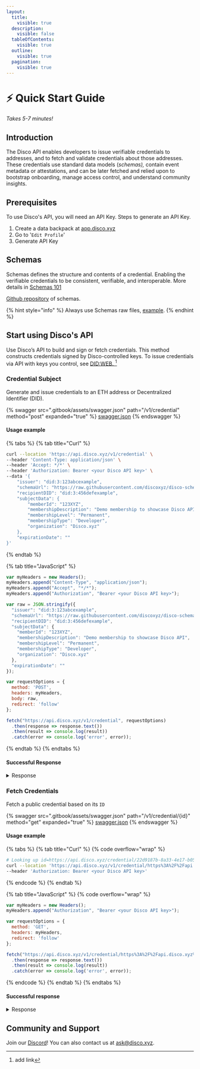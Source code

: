 ```yaml
---
layout:
  title:
    visible: true
  description:
    visible: false
  tableOfContents:
    visible: true
  outline:
    visible: true
  pagination:
    visible: true
---
```


# ⚡️ Quick Start Guide

_Takes 5-7 minutes!_&#x20;

## Introduction

The Disco API enables developers to issue verifiable credentials to addresses, and to fetch and validate credentials about those addresses. These credentials use standard data models (_schemas),_ contain event metadata or attestations, and can be later fetched and relied upon to bootstrap onboarding, manage access control, and understand community insights. &#x20;

## Prerequisites

To use Disco's API, you will need an API Key. Steps to generate an API Key.&#x20;

1. Create a data backpack at [app.disco.xyz ](https://app.disco.xyz/)
2. Go to  '`Edit Profile`'&#x20;
3. Generate API Key&#x20;

## Schemas&#x20;

Schemas defines the structure and contents of a credential. Enabling the verifiable credentials to be consistent, verifiable, and interoperable. More details in [Schemas 101](for-builders/disco-apis/schemas-101.md)

[Github repository](https://github.com/discoxyz/disco-schemas/tree/main/json) of schemas.

{% hint style="info" %}
Always use Schemas raw files, [example](https://raw.githubusercontent.com/discoxyz/disco-schemas/main/json/AccountLinkageCredential/1-0-0.json).&#x20;
{% endhint %}

## Start using Disco's API

Use Disco’s API to build and sign or fetch credentials. This method constructs credentials signed by Disco-controlled keys. To issue credentials via API with keys you control, see [DID:WEB. ](#user-content-fn-1)[^1]

### Credential Subject&#x20;

Generate and issue credentials to an ETH address or Decentralized Identifier (DID).

{% swagger src=".gitbook/assets/swagger.json" path="/v1/credential" method="post" expanded="true" %}
[swagger.json](.gitbook/assets/swagger.json)
{% endswagger %}

#### Usage example

{% tabs %}
{% tab title="Curl" %}
```bash
curl --location 'https://api.disco.xyz/v1/credential' \
--header 'Content-Type: application/json' \
--header 'Accept: */*' \
--header 'Authorization: Bearer <your Disco API key>' \
--data '{
    "issuer": "did:3:123abcexample",
    "schemaUrl": "https://raw.githubusercontent.com/discoxyz/disco-schemas/main/json/MembershipCredential/1-0-0.json",
    "recipientDID": "did:3:456defexample",
    "subjectData": {
        "memberId": "123XYZ",
        "membershipDescription": "Demo membership to showcase Disco API",
        "membershipLevel": "Permanent",
        "membershipType": "Developer",
        "organization": "Disco.xyz"
    },
    "expirationDate": ""
}'
```
{% endtab %}

{% tab title="JavaScript" %}
```javascript
var myHeaders = new Headers();
myHeaders.append("Content-Type", "application/json");
myHeaders.append("Accept", "*/*");
myHeaders.append("Authorization", "Bearer <your Disco API key>");

var raw = JSON.stringify({
  "issuer": "did:3:123abcexample",
  "schemaUrl": "https://raw.githubusercontent.com/discoxyz/disco-schemas/main/json/MembershipCredential/1-0-0.json",
  "recipientDID": "did:3:456defexample",
  "subjectData": {
    "memberId": "123XYZ",
    "membershipDescription": "Demo membership to showcase Disco API",
    "membershipLevel": "Permanent",
    "membershipType": "Developer",
    "organization": "Disco.xyz"
  },
  "expirationDate": ""
});

var requestOptions = {
  method: 'POST',
  headers: myHeaders,
  body: raw,
  redirect: 'follow'
};

fetch("https://api.disco.xyz/v1/credential", requestOptions)
  .then(response => response.text())
  .then(result => console.log(result))
  .catch(error => console.log('error', error));
```
{% endtab %}
{% endtabs %}

#### Successful Response&#x20;

<details>

<summary>Response</summary>

```javascript
{
    "vc": {
        "@context": [
            "https://www.w3.org/2018/credentials/v1"
        ],
        "type": [
            "VerifiableCredential",
            "MembershipCredential"
        ],
        "issuer": {
            "id": "did:3:123abcexample"
        },
        "issuanceDate": "2023-10-10T12:53:15.718Z",
        "id": "https://api.disco.xyz/credential/5c7cca5e-56ab-4e08-87f6-817e9f89f507",
        "credentialSubject": {
            "id": "did:3:456defexample",
            "memberId": "123XYZ",
            "membershipDescription": "Demo membership to showcase Disco API",
            "membershipLevel": "Permanent",
            "membershipType": "Developer",
            "organization": "Disco.xyz"
        },
        "credentialSchema": {
            "id": "https://raw.githubusercontent.com/discoxyz/disco-schemas/main/json/MembershipCredential/1-0-0.json",
            "type": "JsonSchemaValidator2018"
        },
        "proof": {
            "verificationMethod": "did:3:kjzl6cwe1jw14a7u9sx3thx9gg9uh7u5tqjkzcnr5pi5zzkap7kiztgsfhzayzt#controller",
            "created": "2023-10-10T12:53:15.745Z",
            "proofPurpose": "assertionMethod",
            "type": "EthereumEip712Signature2021",
            "proofValue": "0x487aa8ad7c90aa34a108b52cd7e23c5ef6cf9cfbdc01d7741d70d6b8f79763dc65df429e558af4c2d7a54c7f4040cf874ecffa95f17d87d8dc07823b23324bfe1b",
            "eip712Domain": {
                "domain": {
                    "chainId": 1,
                    "name": "Disco Verifiable Credential",
                    "version": "1"
                },
                "messageSchema": {
                    "EIP712Domain": [
                        {
                            "name": "name",
                            "type": "string"
                        },
                        {
                            "name": "version",
                            "type": "string"
                        },
                        {
                            "name": "chainId",
                            "type": "uint256"
                        }
                    ],
                    "Proof": [
                        {
                            "name": "created",
                            "type": "string"
                        },
                        {
                            "name": "proofPurpose",
                            "type": "string"
                        },
                        {
                            "name": "type",
                            "type": "string"
                        },
                        {
                            "name": "verificationMethod",
                            "type": "string"
                        }
                    ],
                    "Issuer": [
                        {
                            "name": "id",
                            "type": "string"
                        }
                    ],
                    "CredentialSubject": [
                        {
                            "name": "id",
                            "type": "string"
                        },
                        {
                            "name": "organization",
                            "type": "string"
                        }
                    ],
                    "VerifiableCredential": [
                        {
                            "name": "@context",
                            "type": "string[]"
                        },
                        {
                            "name": "credentialSubject",
                            "type": "CredentialSubject"
                        },
                        {
                            "name": "id",
                            "type": "string"
                        },
                        {
                            "name": "issuanceDate",
                            "type": "string"
                        },
                        {
                            "name": "issuer",
                            "type": "Issuer"
                        },
                        {
                            "name": "proof",
                            "type": "Proof"
                        },
                        {
                            "name": "type",
                            "type": "string[]"
                        }
                    ]
                },
                "primaryType": "VerifiableCredential"
            }
        }
    },
    "isPublic": false,
    "issuer": "did:3:123abcexample",
    "recipient": "did:3:456defexample",
    "subject": "did:3:456defexample",
    "schema": "https://raw.githubusercontent.com/discoxyz/disco-schemas/main/json/MembershipCredential/1-0-0.json",
    "isDeleted": false,
    "genId": "a4282add-ed1f-429d-a80d-abdd675b2eef",
    "updatedAt": "2023-10-10T12:53:15.748Z",
    "history": [],
    "_id": "6525493bb8ffec6244182e03"
}
```

</details>

### Fetch Credentials

Fetch a public credential based on its `ID`&#x20;

{% swagger src=".gitbook/assets/swagger.json" path="/v1/credential/{id}" method="get" expanded="true" %}
[swagger.json](.gitbook/assets/swagger.json)
{% endswagger %}

#### Usage example&#x20;

{% tabs %}
{% tab title="Curl" %}
{% code overflow="wrap" %}
```bash
# Looking up id=https://api.disco.xyz/credential/22d9187b-8a33-4e17-b05f-c8192107ab28
curl --location 'https://api.disco.xyz/v1/credential/https%3A%2F%2Fapi.disco.xyz%2Fcredential%2F22d9187b-8a33-4e17-b05f-c8192107ab28' \
--header 'Authorization: Bearer <your Disco API key>'
```
{% endcode %}
{% endtab %}

{% tab title="JavaScript" %}
{% code overflow="wrap" %}
```javascript
var myHeaders = new Headers();
myHeaders.append("Authorization", "Bearer <your Disco API key>");

var requestOptions = {
  method: 'GET',
  headers: myHeaders,
  redirect: 'follow'
};

fetch("https://api.disco.xyz/v1/credential/https%3A%2F%2Fapi.disco.xyz%2Fcredential%2F3f929a36-8e1c-46c1-9981-120b43241c13", requestOptions)
  .then(response => response.text())
  .then(result => console.log(result))
  .catch(error => console.log('error', error));
```
{% endcode %}
{% endtab %}
{% endtabs %}

#### Successful response&#x20;

<details>

<summary>Response </summary>

```javascript
{
    "_id": "65099e2e52bf698c21aeeb91",
    "vc": {
        "@context": [
            "https://www.w3.org/2018/credentials/v1"
        ],
        "type": [
            "VerifiableCredential",
            "MembershipCredential"
        ],
        "issuer": {
            "id": "did:3:kjzl6cwe1jw14a7u9sx3thx9gg9uh7u5tqjkzcnr5pi5zzkap7kiztgsfhzayzt"
        },
        "issuanceDate": "2023-09-19T13:12:14.801Z",
        "id": "https://api.disco.xyz/credential/22d9187b-8a33-4e17-b05f-c8192107ab28",
        "credentialSubject": {
            "id": "did:ethr:0x08936438bfb8e9b269f978d5327ad684f47f8c05",
            "organization": "House of Leroy"
        },
        "expirationDate": "2024-08-29T00:00:00.000Z",
        "credentialSchema": {
            "id": "https://raw.githubusercontent.com/discoxyz/disco-schemas/main/json/MembershipCredential/1-0-0.json",
            "type": "JsonSchemaValidator2018"
        },
        "proof": {
            "verificationMethod": "did:3:kjzl6cwe1jw14a7u9sx3thx9gg9uh7u5tqjkzcnr5pi5zzkap7kiztgsfhzayzt#controller",
            "created": "2023-09-19T13:12:14.827Z",
            "proofPurpose": "assertionMethod",
            "type": "EthereumEip712Signature2021",
            "proofValue": "0x3aa89255fe63d7ca70c43b0603aa3d004978bc0815b35ae5dcbf84a3df4867f133b6f0d717916cf84b8f6b3dcbf6a7643f18fa00557c0ddb5f5571cc8f678d291c",
            "eip712Domain": {
                "domain": {
                    "chainId": 1,
                    "name": "Disco Verifiable Credential",
                    "version": "1"
                },
                "messageSchema": {
                    "EIP712Domain": [
                        {
                            "name": "name",
                            "type": "string"
                        },
                        {
                            "name": "version",
                            "type": "string"
                        },
                        {
                            "name": "chainId",
                            "type": "uint256"
                        }
                    ],
                    "Proof": [
                        {
                            "name": "created",
                            "type": "string"
                        },
                        {
                            "name": "proofPurpose",
                            "type": "string"
                        },
                        {
                            "name": "type",
                            "type": "string"
                        },
                        {
                            "name": "verificationMethod",
                            "type": "string"
                        }
                    ],
                    "Issuer": [
                        {
                            "name": "id",
                            "type": "string"
                        }
                    ],
                    "CredentialSubject": [
                        {
                            "name": "id",
                            "type": "string"
                        },
                        {
                            "name": "organization",
                            "type": "string"
                        }
                    ],
                    "VerifiableCredential": [
                        {
                            "name": "@context",
                            "type": "string[]"
                        },
                        {
                            "name": "credentialSubject",
                            "type": "CredentialSubject"
                        },
                        {
                            "name": "id",
                            "type": "string"
                        },
                        {
                            "name": "issuanceDate",
                            "type": "string"
                        },
                        {
                            "name": "issuer",
                            "type": "Issuer"
                        },
                        {
                            "name": "proof",
                            "type": "Proof"
                        },
                        {
                            "name": "type",
                            "type": "string[]"
                        }
                    ]
                },
                "primaryType": "VerifiableCredential"
            }
        }
    },
    "isPublic": true,
    "issuer": "did:3:kjzl6cwe1jw14a7u9sx3thx9gg9uh7u5tqjkzcnr5pi5zzkap7kiztgsfhzayzt",
    "recipient": "did:ethr:0x08936438bfb8e9B269F978D5327Ad684f47F8C05",
    "subject": "did:ethr:0x08936438bfb8e9B269F978D5327Ad684f47F8C05",
    "schema": "https://raw.githubusercontent.com/discoxyz/disco-schemas/main/json/MembershipCredential/1-0-0.json",
    "isDeleted": false,
    "genId": "9af80795-09f5-48a7-abd7-d713a8cd2447",
    "updatedAt": "2023-09-20T18:34:29.629Z",
    "history": [
        "{\"field\":\"isPublic\",\"oldValue\":false,\"newValue\":true,\"updatedAt\":\"2023-09-20T18:34:29.629Z\"}"
    ]
}
```



</details>

## Community and Support&#x20;

Join our [Discord](https://discord.com/invite/dPPrZp2efJ)! You can also contact us at ask@disco.xyz.&#x20;







&#x20;



[^1]: add link

